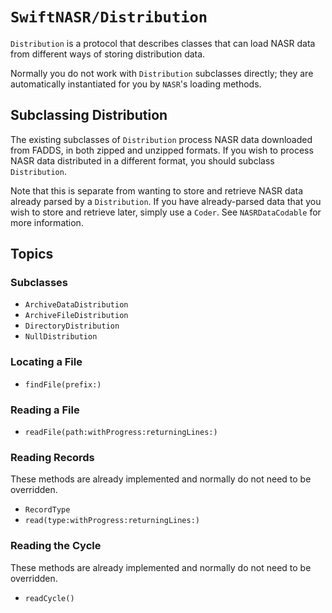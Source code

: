 # ``SwiftNASR/Distribution``

`Distribution` is a protocol that describes classes that can load NASR data from
different ways of storing distribution data.

Normally you do not work with `Distribution` subclasses directly; they are
automatically instantiated for you by ``NASR``'s loading methods.

## Subclassing Distribution

The existing subclasses of `Distribution` process NASR data downloaded from
FADDS, in both zipped and unzipped formats. If you wish to process NASR data
distributed in a different format, you should subclass `Distribution`.

Note that this is separate from wanting to store and retrieve NASR data already
parsed by a `Distribution`. If you have already-parsed data that you wish to
store and retrieve later, simply use a `Coder`. See ``NASRDataCodable`` for more
information.

## Topics

### Subclasses

- ``ArchiveDataDistribution``
- ``ArchiveFileDistribution``
- ``DirectoryDistribution``
- ``NullDistribution``

### Locating a File

- ``findFile(prefix:)``

### Reading a File

- ``readFile(path:withProgress:returningLines:)``

### Reading Records

These methods are already implemented and normally do not need to be overridden.

- ``RecordType``
- ``read(type:withProgress:returningLines:)``

### Reading the Cycle

These methods are already implemented and normally do not need to be overridden.

- ``readCycle()``
